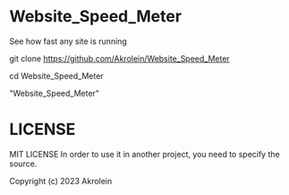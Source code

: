 # Website_Speed_Meter

See how fast any site is running



git clone https://github.com/Akrolein/Website_Speed_Meter

cd Website_Speed_Meter

"Website_Speed_Meter"

# LICENSE

MIT LICENSE
In order to use it in another project, you need to specify the source.

Copyright (c) 2023 Akrolein



